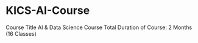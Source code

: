 # KICS-AI-Course
Course Title	AI & Data Science 
Course	Total Duration of Course: 2 Months (16 Classes)
